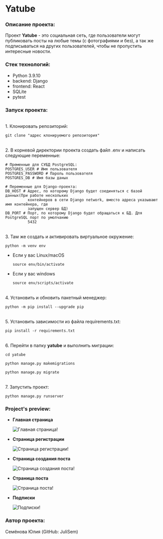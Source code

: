 # Yatube
### Описание проекта:

Проект **Yatube** - это социальная сеть, где пользователи могут публиковать 
посты на любые темы (с фотографиями и без), а так же подписываться на других 
пользователей, чтобы не пропустить интересные новости.

### Стек технологий:

- Python 3.9.10
- backend: Django
- frontend: React
- SQLite
- pytest

### Запуск проекта:

<br>1. Клонировать репозиторий:

```
git clone "адрес клонируемого репозитория"
```
<br>2. В корневой директории проекта создать файл .env и написать следующие переменные:

```
# Пременные для СУБД PostgreSQL:
POSTGRES_USER # Имя пользователя
POSTGRES_PASSWORD # Пароль пользователя
POSTGRES_DB # Имя базы даных

# Переменные для Django-проекта:
DB_HOST # Адрес, по которому Django будет соединяться с базой данных(При работе нескольких 
          контейнеров в сети Django network, вместо адреса указывают имя контейнера, где 
          запущен сервер БД)
DB_PORT # Порт, по которому Django будет обращаться к БД. Для PostgreSQL порт по умолчанию 
          5432
```

<br>3. Там же создать и активировать виртуальное окружение:

```
python -m venv env
```

* Если у вас Linux/macOS

    ```
    source env/bin/activate
    ```

* Если у вас windows

    ```
    source env/scripts/activate
    ```

<br>4. Установить и обновить пакетный менеджер:

```
python -m pip install --upgrade pip
```

<br>5. Установить зависимости из файла requirements.txt:

```
pip install -r requirements.txt
```

<br>6. Перейти в папку **yatube** и выполнить миграции:

```
cd yatube
```

```
python manage.py makemigrations
```

```
python manage.py migrate
```

<br>7. Запустить проект:

```
python manage.py runserver
```

### Project's preview:

* **Главная страница**
  
    ![Главная страница!](preview/main_page.png)

* **Страница регистрации**
 
    ![Страница регистрации!](preview/sign_up.png)

* **Страница создания поста**
  
    ![Страница создания поста!](preview/create_post.png)

* **Страница поста**

    ![Страница поста!](preview/post.png)

* **Подписки**

    ![Подписки!](preview/follow.png)

### Автор проекта:

Семёнова Юлия (GitHub: JuliSem)